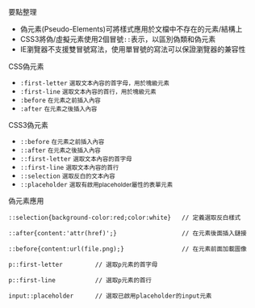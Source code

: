 要點整理
- 偽元素(Pseudo-Elements)可將樣式應用於文檔中不存在的元素/結構上
- CSS3將偽/虛擬元素使用2個冒號`::`表示，以區別偽類和偽元素
- IE瀏覽器不支援雙冒號寫法，使用單冒號的寫法可以保證瀏覽器的兼容性

CSS偽元素
- `:first-letter` <small>選取文本內容的首字母，用於塊級元素</small>
- `:first-line` <small>選取文本內容的首行，用於塊級元素</small>
- `:before` <small>在元素之前插入內容</small>
- `:after` <small>在元素之後插入內容</small>

CSS3偽元素
- `::before` <small>在元素之前插入內容</small>
- `::after` <small>在元素之後插入內容</small>
- `::first-letter` <small>選取文本內容的首字母</small>
- `::first-line` <small>選取文本內容的首行</small>
- `::selection` <small>選取反白的文本內容</small>
- `::placeholder` <small>選取有啟用placeholder屬性的表單元素</small>

偽元素應用
```
::selection{background-color:red;color:white}	// 定義選取反白樣式
```

```
::after{content:'attr(href)';}					// 在元素後面插入鏈接
```

```
::before{content:url(file.png);}				// 在元素前面加載圖像
```

```
p::first-letter			// 選取p元素的首字母
```

```
p::first-line			// 選取p元素的首行
```

```
input::placeholder		// 選取已啟用placeholder的input元素
```